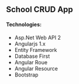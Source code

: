 ## School CRUD App

#### Technologies:
<ul>
  <li>Asp.Net Web API 2</li>
  <li>Angularjs 1.x</li>
  <li>Entity Framework</li>
  <li>Database First</li>
  <li>Angular Roue</li>
  <li>Angular Resource</li>
  <li>Bootstrap</li>  
</ul>


